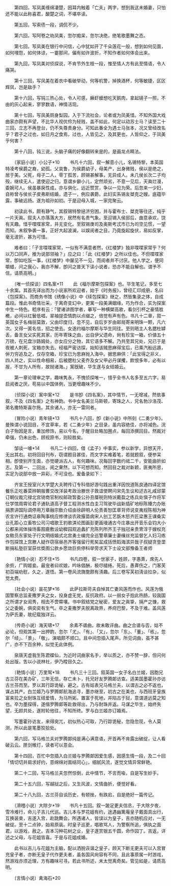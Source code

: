 <!-- { "loadSidebar": true } -->
　　第四回，写凤美缠绵凄楚，因耳内触着「亡夫」两字，想到我这未婚妻，只怕还不能以此称喜君，酸楚之词，不堪卒读。 

　　第五回，写索债一段，调侃不少。 

　　第六回，写阿卷之劝凤美，忽尔痴呆，忽尔决绝，绝笔歌墨舞之态。 

　　第七回，写凤美在银行中问信，心中犹如开了千朵莲花一般，想到如何见面，如何埋怨，如何体谅，一霎那间，偏有如许波折，不知作者如何体会出来。 

　　第九回，写凤美对侦探说，不肯节外生枝一段，惟至情人方有此至情语，令人痛哭。 

　　第十三回，写凤美在着衣中看破举动，何等机警，掉换酒杯，何等敏捷，区区辉凤，岂是敌手？ 

　　第十六回，写钝三热心处，令人可感，癞虾蟆想吃天鹅肉，拿起镜子一照，不由的灰心起来，寥寥数语，神情活现。 

　　第十七回，写凤美厕身梨园，入于下流社会，论者或为凤美惜。不知外国大戏曲家亦颇有声望，不比华人视优伶为轻贱，盖不如此，何足以动苏士马？读至二十三回，立志不再登台，仍不失尊贵身分。可知此番全为遇士马张本，况又曾经改名乎？君子之过也，如日月之食焉，过也，人皆见之，及其更也，人皆仰之，于凤美乎何害？ 

　　第十八回，钝三说，头脑子痛的好像翻转来是的，是画龙点睛法。 

　　〔家庭小说〕小公子*10 
　　书凡十六回，叙一解意小儿，名锡特黎，本英国特凌考侯爵之裔，幼孤。父哀鲁，为侯爵幼子，母美产，出身微贱，侯以是绝之，居于美。父死，母子二人，零丁孤苦，顾锡甚解事，无异成人。未几侯长次二子均殁，继续无人，遣使迎之归，意谓乡僻小儿，定然顽劣，不意一见后，天眞烂漫，委婉可人。侯虽暴戾性成，亦与俱化，远近赞赏，争以一见为荣。后忽来一少妇，自称曾与侯长子皮弗斯结婚，遗子一，例应袭爵。此妇实系锡友桀克之嫂。底蕴毕露，事破远扬。遂为祖孙如初。于是迎母入城，一家完聚云。 

　　初读此书，颇有静气，其叙锡特黎拯济穷困，并与霍布士、桀克等往还，纯乎一片天眞。叙夫人亦落落大方，居然有名贵气象。至迎锡入侯邸后，曲意承欢，饶有天趣。惜乎喋喋家常，并无变化。至叙锡庚司及奥斯考忒巿已为司空见惯，一望而知。末叙争袭一事，正好大起波澜，以娱阅者之目，乃竟旋起旋伏，易如反掌，毫无波折，甚为可惜。 

　　难者曰：「子言喋喋家常，一似有不满意者然，《红楼梦》独非喋喋家常乎？何以万口同声，推为说部领袖？」应之曰：「此《红楼梦》之所以佳也。不但喋喋家常，卽如吃饭一事，《红楼梦》中屡见不一见，而阅者并不讨厌。他人学之，便同嚼蜡，问之我心，我亦不解，卽问之普天下读小说者，恐亦不能自解也。谓予不信，请质高明。」 

　　〔唯一侦探谈〕四名案*11 
　　此《福尔摩斯包探案》也。华生笔记，多至七十余案。其首先译出而为小说家所欢迎者，始于《时务报》，曾经汇印成册，名曰《包探案》。而商务书馆《绣像小说》中《续包探案》继之，然皆集录之体，自成篇段。惟此书奇情壮采，于离奇变幻中，更寓一段美满姻缘，巧为作合，实为探案中生一特色。嵇序有云：「譬诸讲图学者，摹写一种横槊高歌，看剑引杯之豪情胜槪，必间以红鬟低唱，翠袖提壶情韵以点缀之，倍觉有声有色。书凡十二章，叙一英国女子名梅丽莫敦，父由印度归，忽不见，自后岁岁由邮局寄来明珠一颗，凡六次。又得一匿名信，招之使去。女遂约福尔摩斯与华生同往。至则晤主人名腮杜罅丢，备言女父实死其家，历年寄珠之由，出自伊父遗命，尙有珍宝一箱，价値五十万镑，在兄盘沙路姆处，亦女应分之物，其它语多不解。乃共至其兄处，兄已于是夜被人刺死，宝箱亦失去。经福严密访探，始知该贼思麻得宝后，已乘汽船远遁，倂力穷追及之，仅存空箱，珍宝已为思麻抛入海中。据思麻供：「此宝得之非义，四人共之，实以性命相易，后被腮杜父麦乔及女父甲必丹谋攫，飮恨多年，必有以报，不甘为人所有，故抛诸海。」案旣破，华生遂与女结婚云。 

　　第一章论理审之学，趣味隽永，不愧侦探唯一，惜乎全书人名多至五六字，易启阅者之厌，苟易以中国体例，当更增趣味不少。 

　　〔侦探小说〕案中案*12 
　　是书卽《四名案》，其中情节，一无增减，然依事叙，不及《四名案》之有神韵。书中女名美兰马斯顿，寄珠之人，兄名勃沙洛茂、弟名撒特斯喜尔拖。其余诸人，亦无一雷同者。 

　　〔冒险小说〕靑年镜*13 
　　书凡十八回，卽《新小说》中所刻《二勇少年》。曼殊谓小说回目，不宜草率，若《二勇少年》之目录，虽内容绝佳，亦将减色。浣白子殆因是言，重加修饰，易以今名，于醒目处略加圈点，每回添撰回目。然裁对牵强，仍未出色，顾视原书，则较胜矣。 

　　邹谈一噱*14 
　　书凡二十四回，借《孟子》中事实，参以新学，异想天开，无出其右。初将回目刊布，窃谓题目甚佳，而文字实难着笔，若就题叙，便参呆相，卽使别开生面，亦觉硬派古人，有何趣味。况每回字数约祗二千，安能曲折如志。及第一、二回出，阅之果然，以下可想而知。然回目之裁对新颖，匪夷所思，实足为说部中放一异彩，不可没也。爰备录如下： 

　　齐宣王授室兴大学楚大夫聘传订专科借好游句践出重洋因悦道陈良通四译定馆餐乐正吃番菜辨朝服曹交改洋装考政治滕世子敦谊使聘问宋先生议和述古礼咸邱蒙订朝仪裁宂禄北宫锜商官制权邮政暂委公孙丑厘税则特派戴盈之练兵处愼子作将军仕学馆周霄论君子通轨道高子督工程测水性白圭习驾驶毕战新插矿地标陈臻力办账捐票讲国际调停用万章融宗敎介绍由徐辟明人伦责善恕匡章背师说变夷规陈相为神农言许行通商证皋陶事桃应修律谈农政揠苗病宋人创工艺斲木怒齐匠梁惠王课桑实业孔距心立畜牧公司习唱歌王豹歌淇论图画彭更画墁通古今庄暴出开音乐会钧大小公都来阅体操场畜囿鹿敷设幼穉园观追蠡扩充陈列所齐王子独冠亲贵冑淳于嫂权充女敎员东家处子行文明结婚式北宫勇士编完全巡警章廉士妻缫丝充监督乞人妇习练作包探馆上宫滕人疑作窃宿昼邑齐客强留行死矣盆成括愤蹈海滨异哉子叔疑贪登垄断捐私塾巨室获优奬图公款乡愿敛巨赀停科举旁求天下士设文部豫备王者师 

　　〔艳情小说〕忍不住*15 
　　书凡四卷，叙一世家子，姓顾，字愚葊，席先人余赀，广购姬妾。最宠者曰欢娘，吟咏倡酬，极尽缱绻。死后，愚葊伤之，门客芙初百端劝慰，久之，遂悟。第一卷风流旖旎颇有淸趣。后三卷写芙初淸谈拉杂，似觉太费。 

　　〔社会小说〕昙花梦*16 
　　此萨拉斯苛夫自悼其亡妻风莲而作也。风莲为俄国警察总监麦撒罗夫之女，投身虚无党，反抗政府。以一弱女子抱此热肠，较我国之所谓才女闺秀，相去不啻霄壤。书中叙结党之秘密，爱友之眞挚，捐产之慷，救父之委婉，俱奕奕有生气。卒之麦撒罗夫脱离政界，养疴巴黎，不及于难。盖风莲为萨氏妻，故纪载独详云。 

　　〔传奇小说〕海天啸*17 
　　余素不谱曲，故未敢评曲。曲之合谱与否，姑不必论，但观其第一出押韵，忽尔「尤」、「有」、「又」，忽尔「东」、「董」、「栋」，忽尔「经」、「景」、「敬」，演唱颇不顺口。且中间忽插入尾声。所见词曲，虽不甚广，亦不下百余种，似觉无此体例。 

　　泉唐天虚我生陈君蝶仙，为近时词曲家名手，举以质之，亦不赞一辞，但问何处出版，吿以小说林社，伊乃瞠目久之。 

　　〔艳情小说〕万里鸳*18 
　　书凡三十三回。叙英国一女子名白兰姬，因胞兄古兰芬在美办矿，三年无信，存亡未卜，托兄好友罗腾郞访查。适美国墨霍孙亦访古兰芬而至。罗以其行踪诡秘，避之。古有姑表兄马格兰夫，以谓古之必不返也，谋占其产。白兰姬乃与罗腾郞航海追寻，墨亦继至，初古之在美也，与西班牙皇族富来拉之女耐珠互结爱情，为马所妬，置富于死地，并陷古于狱，意谓道远莫之知也。卒为墨探得，遂偕罗腾郞等赴救得出，乃与耐珠并返。马谋之毕生，始终失望，无颜共处，遂附轮他往，不知所终。罗与白兰姬亦订婚焉。 

　　写墨霍孙访友，来得突兀，初似热心可取，乃行踪诡秘，忽隐忽现，令人莫测，所以此是笔墨狡狯处。 

　　第六回，写马格兰夫对罗腾郞纯是满心满意语，开首再不肯露出破绽，让人看破云云。匣剑帷灯，读者可以意会。 

　　第十四回，百忙中忽插入白兰姬与罗腾郞因爱生感，因感生情一段，及二十回「情切切并肩求好约，意绵绵对面结同心」，细腻风流，遂觉文情异常鲜艳。 

　　第二十二回，写马格兰夫忽然惊倒，此中情节，不言而喩，自是写生妙手。 

　　第二十五六回，写越狱之后，又生风波，文情曲折，便觉好看。 

　　第二十八九回，古兰芬自谈历史，有顿挫，有跌宕，自是绝好一篇传记。 

　　〔滑稽小说〕大除夕*19 
　　书凡十五回。叙一跛足更夫信丞，于大除夕夜，雪冷难行，命儿子吉儿代巡。吉儿本与罗花姐有约，途遇幽篱庵皇子戴面具出行，互换装束，吉遂入宫，赴跳舞会。所遇诸人，皆误以为皇子，吉亦随机应对，一无破绽。至十二点钟，始易原装。时皇子巡更，唱歌骂人，为警察所追，俱执之面君，以游戏，赦之。吉本习种花树之业，皇子遂赏银五千圆，命作园丁。吉返，详述之父母，与花姐皆喜。于是与花姐成婚。 

　　此书以吉儿与花姐为主脑，配以洒脱诙谐之皇子，顾天下断无更夫可以入宫冒充皇子者，亦断无皇子代作更夫者，虽各国风尙容有不同，且此事原属一时游戏，然游戏亦须近理，方有趣味可寻。若此书所述，未太觉离奇矣。管见如是，请质高明。 

　　〔言情小说〕禽海石*20 
